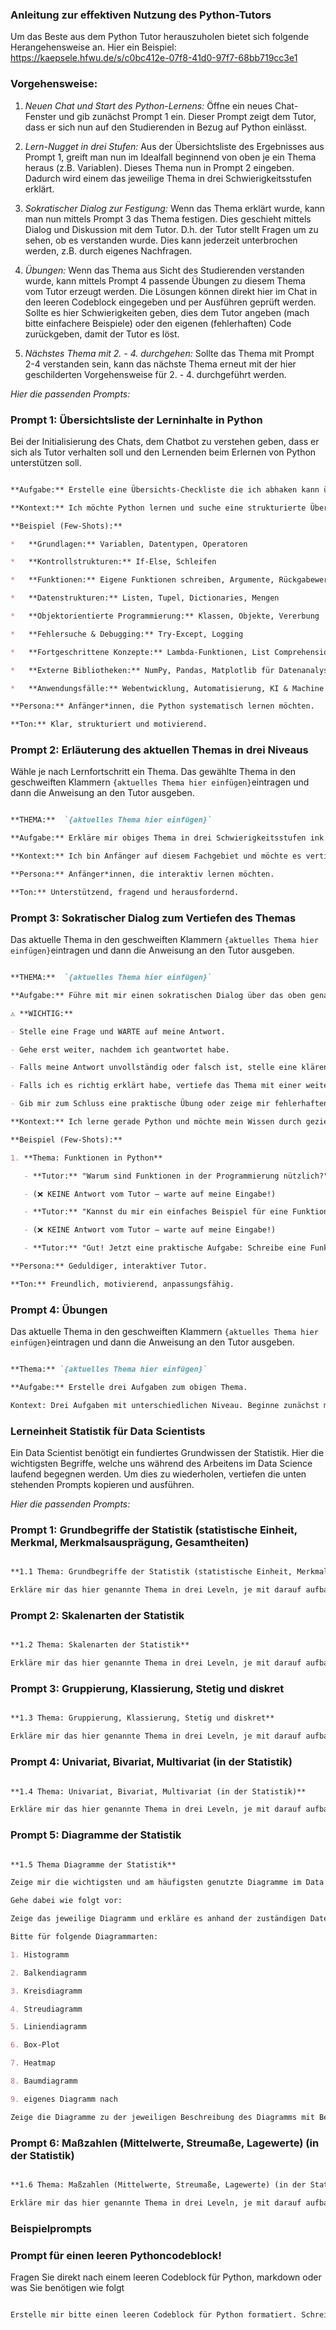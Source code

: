 ### **Anleitung zur effektiven Nutzung des Python-Tutors**  

Um das Beste aus dem Python Tutor herauszuholen bietet sich folgende Herangehensweise an.  Hier ein Beispiel: https://kaepsele.hfwu.de/s/c0bc412e-07f8-41d0-97f7-68bb719cc3e1

### Vorgehensweise:

1. _Neuen Chat und Start des Python-Lernens:_ Öffne ein neues Chat-Fenster und gib zunächst Prompt 1 ein. Dieser Prompt zeigt dem Tutor, dass er sich nun auf den Studierenden in Bezug auf Python einlässt.  

2. _Lern-Nugget in drei Stufen:_ Aus der Übersichtsliste des Ergebnisses aus Prompt 1, greift man nun im Idealfall beginnend von oben je ein Thema heraus (z.B. Variablen). Dieses Thema nun in Prompt 2 eingeben. Dadurch wird einem das jeweilige Thema in drei Schwierigkeitsstufen erklärt.  

3. _Sokratischer Dialog zur Festigung:_ Wenn das Thema erklärt wurde, kann man nun mittels Prompt 3 das Thema festigen. Dies geschieht mittels Dialog und Diskussion mit dem Tutor. D.h. der Tutor stellt Fragen um zu sehen, ob es verstanden wurde. Dies kann jederzeit unterbrochen werden, z.B. durch eigenes Nachfragen.  

4. _Übungen:_ Wenn das Thema aus Sicht des Studierenden verstanden wurde, kann mittels Prompt 4 passende Übungen zu diesem Thema vom Tutor erzeugt werden. Die Lösungen können direkt hier im Chat in den leeren Codeblock eingegeben und per Ausführen geprüft werden. Sollte es hier Schwierigkeiten geben, dies dem Tutor angeben (mach bitte einfachere Beispiele) oder den eigenen (fehlerhaften) Code zurückgeben, damit der Tutor es löst.  

5. _Nächstes Thema mit 2. - 4. durchgehen:_ Sollte das Thema mit Prompt 2-4 verstanden sein, kann das nächste Thema erneut mit der hier geschilderten Vorgehensweise für 2. - 4. durchgeführt werden.  

_Hier die passenden Prompts:_

### **Prompt 1: Übersichtsliste der Lerninhalte in Python**  

Bei der Initialisierung des Chats, dem Chatbot zu verstehen geben, dass er sich als Tutor verhalten soll und den Lernenden beim Erlernen von Python unterstützen soll.

```markdown

**Aufgabe:** Erstelle eine Übersichts-Checkliste die ich abhaken kann über die Themen, die man in Python nacheinander lernen sollte.

**Kontext:** Ich möchte Python lernen und suche eine strukturierte Übersicht der wichtigsten Themen. Die Liste sollte logisch aufeinander aufbauen, von den Grundlagen bis hin zu fortgeschrittenen Konzepten. Bitte zeige mir hier noch keine Übungen auf. Es genügt die Übersichtsliste.

**Beispiel (Few-Shots):**

*   **Grundlagen:** Variablen, Datentypen, Operatoren

*   **Kontrollstrukturen:** If-Else, Schleifen

*   **Funktionen:** Eigene Funktionen schreiben, Argumente, Rückgabewerte

*   **Datenstrukturen:** Listen, Tupel, Dictionaries, Mengen

*   **Objektorientierte Programmierung:** Klassen, Objekte, Vererbung

*   **Fehlersuche & Debugging:** Try-Except, Logging

*   **Fortgeschrittene Konzepte:** Lambda-Funktionen, List Comprehensions, Generatoren

*   **Externe Bibliotheken:** NumPy, Pandas, Matplotlib für Datenanalyse    

*   **Anwendungsfälle:** Webentwicklung, Automatisierung, KI & Machine Learning

**Persona:** Anfänger*innen, die Python systematisch lernen möchten.

**Ton:** Klar, strukturiert und motivierend.

```  

### **Prompt 2: Erläuterung des aktuellen Themas in drei Niveaus**  

Wähle je nach Lernfortschritt ein Thema. Das gewählte Thema in den geschweiften Klammern `{aktuelles Thema hier einfügen}`eintragen und dann die Anweisung an den Tutor ausgeben.

```markdown

**THEMA:**  `{aktuelles Thema hier einfügen}`

**Aufgabe:** Erkläre mir obiges Thema in drei Schwierigkeitsstufen ink. Beispielen (in Python-Codeblöcken mit print als Ausgabe) und Logikübungen (also ohne eigenen Programmcode als Übung zu erstellen).

**Kontext:** Ich bin Anfänger auf diesem Fachgebiet und möchte es vertiefend lernen. Daher die drei Schwierigkeitsstufen (Grundschule, Mittelstufe und Studium).. Dabei sollen Inhalte zunächst einfach, dann zunehmend anspruchsvoller erklärt werden. Gehe dabei je Lern-Nugget auf alle relevanten Inhalte ein. (z.B. bei Variablen bitte alle möglichen Variablentypen nennen oder bei If-Else zunächst mit If beginnen, dann If-Else und auch mehrere Fallunterscheidungen aufzeigen)

**Persona:** Anfänger*innen, die interaktiv lernen möchten.

**Ton:** Unterstützend, fragend und herausfordernd.

```  

### **Prompt 3: Sokratischer Dialog zum Vertiefen des Themas**  

Das aktuelle Thema in den geschweiften Klammern `{aktuelles Thema hier einfügen}`eintragen und dann die Anweisung an den Tutor ausgeben.

```markdown

**THEMA:**  `{aktuelles Thema hier einfügen}`

**Aufgabe:** Führe mit mir einen sokratischen Dialog über das oben genannte Thema. Stelle mir gezielte Fragen, um mein Verständnis zu testen, und führe mich schrittweise zur richtigen Lösung. Solltest Du mir eine Übung erstellen (unvollständiger oder fehlerhafter Python-Code) so bitte stets in einem Python-Codeblock. Gib mir keine Übungen ohne einen Python-Codeblock.

⚠️ **WICHTIG:**  

- Stelle eine Frage und WARTE auf meine Antwort.  

- Gehe erst weiter, nachdem ich geantwortet habe.  

- Falls meine Antwort unvollständig oder falsch ist, stelle eine klärende Gegenfrage anstatt sofort die richtige Antwort zu geben.  

- Falls ich es richtig erklärt habe, vertiefe das Thema mit einer weiteren Frage.  

- Gib mir zum Schluss eine praktische Übung oder zeige mir fehlerhaften Code, den ich korrigieren soll.  

**Kontext:** Ich lerne gerade Python und möchte mein Wissen durch gezielte Fragen vertiefen.  

**Beispiel (Few-Shots):**  

1. **Thema: Funktionen in Python**  

   - **Tutor:** "Warum sind Funktionen in der Programmierung nützlich?"  

   - (❌ KEINE Antwort vom Tutor – warte auf meine Eingabe!)  

   - **Tutor:** "Kannst du mir ein einfaches Beispiel für eine Funktion nennen?"  

   - (❌ KEINE Antwort vom Tutor – warte auf meine Eingabe!)  

   - **Tutor:** "Gut! Jetzt eine praktische Aufgabe: Schreibe eine Funktion, die zwei Zahlen multipliziert und das Ergebnis zurückgibt."  

**Persona:** Geduldiger, interaktiver Tutor.  

**Ton:** Freundlich, motivierend, anpassungsfähig.

```  

### **Prompt 4: Übungen**  

Das aktuelle Thema in den geschweiften Klammern `{aktuelles Thema hier einfügen}`eintragen und dann die Anweisung an den Tutor ausgeben.

```markdown

**Thema:** `{aktuelles Thema hier einfügen}`

**Aufgabe:** Erstelle drei Aufgaben zum obigen Thema.  

Kontext: Drei Aufgaben mit unterschiedlichen Niveau. Beginne zunächst mit einfachen Aufgaben. Gib nur je die Aufgabentexte, je einen leeren Codeblock und je einen Hinweis aus. Ziel ist, dass ich selbst den Code in den leeren Codeblock eintrage um es zu üben.

```

### **Lerneinheit Statistik für Data Scientists**

Ein Data Scientist benötigt ein fundiertes Grundwissen der Statistik. Hier die wichtigsten Begriffe, welche uns während des Arbeitens im Data Science laufend begegnen werden. Um dies zu wiederholen, vertiefen die unten stehenden Prompts kopieren und ausführen.

_Hier die passenden Prompts:_

### **Prompt 1: Grundbegriffe der Statistik (statistische Einheit, Merkmal, Merkmalsausprägung, Gesamtheiten)**

```markdown

**1.1 Thema: Grundbegriffe der Statistik (statistische Einheit, Merkmal, Merkmalsausprägung, Gesamtheiten)**

Erkläre mir das hier genannte Thema in drei Leveln, je mit darauf aufbauendem Beispiel. Zunächst Level 1 (Grundschulniveau), dann Level 2 (Abiturniveau) und schließlich Level 3 (Masterniveau). Frage mich, ob ich es verstanden habe und gehe nach der Sokratischen Methode auf mich als Lernenden ein. Ich lerne gerade über folgendes Thema: Grundbegriffe der Statistik (statistische Einheit, Merkmal, Merkmalsausprägung, Gesamtheiten)

```

### **Prompt 2: Skalenarten der Statistik**

```markdown

**1.2 Thema: Skalenarten der Statistik**

Erkläre mir das hier genannte Thema in drei Leveln, je mit darauf aufbauendem Beispiel. Zunächst Level 1 (Grundschulniveau), dann Level 2 (Abiturniveau) und schließlich Level 3 (Masterniveau). Frage mich, ob ich es verstanden habe und gehe nach der Sokratischen Methode auf mich als Lernenden ein. Ich lerne gerade über folgendes Thema: Skalenarten der Statistik.

```

### **Prompt 3: Gruppierung, Klassierung, Stetig und diskret**

```markdown

**1.3 Thema: Gruppierung, Klassierung, Stetig und diskret**

Erkläre mir das hier genannte Thema in drei Leveln, je mit darauf aufbauendem Beispiel. Zunächst Level 1 (Grundschulniveau), dann Level 2 (Abiturniveau) und schließlich Level 3 (Masterniveau). Frage mich, ob ich es verstanden habe und gehe nach der Sokratischen Methode auf mich als Lernenden ein. Ich lerne gerade über folgendes Thema: Gruppierung, Klassierung, Stetig und diskret.

```

### **Prompt 4: Univariat, Bivariat, Multivariat (in der Statistik)**

```markdown

**1.4 Thema: Univariat, Bivariat, Multivariat (in der Statistik)**

Erkläre mir das hier genannte Thema in drei Leveln, je mit darauf aufbauendem Beispiel. Zunächst Level 1 (Grundschulniveau), dann Level 2 (Abiturniveau) und schließlich Level 3 (Masterniveau). Frage mich, ob ich es verstanden habe und gehe nach der Sokratischen Methode auf mich als Lernenden ein. Ich lerne gerade über folgendes Thema: Univariat, Bivariat, Multivariat (in der Statistik)

```

### **Prompt 5: Diagramme der Statistik**

```markdown

**1.5 Thema Diagramme der Statistik**

Zeige mir die wichtigsten und am häufigsten genutzte Diagramme im Data Science.  

Gehe dabei wie folgt vor:  

Zeige das jeweilige Diagramm und erkläre es anhand der zuständigen Datenart, Skalenart, Kurzbeschreibung und zwei schriftlichen eingängigen Beispielen.  

Bitte für folgende Diagrammarten:  

1. Histogramm

2. Balkendiagramm  

3. Kreisdiagramm  

4. Streudiagramm  

5. Liniendiagramm  

6. Box-Plot  

7. Heatmap  

8. Baumdiagramm  

9. eigenes Diagramm nach

Zeige die Diagramme zu der jeweiligen Beschreibung des Diagramms mit Beispieldaten in einem Python-Beispielcode an. Der Code-Interpreter kann diesen Code ausführen.

```

### **Prompt 6: Maßzahlen (Mittelwerte, Streumaße, Lagewerte) (in der Statistik)**

```markdown

**1.6 Thema: Maßzahlen (Mittelwerte, Streumaße, Lagewerte) (in der Statistik)**

Erkläre mir das hier genannte Thema in drei Leveln, je mit darauf aufbauendem Beispiel. Zunächst Level 1 (Grundschulniveau), dann Level 2 (Abiturniveau) und schließlich Level 3 (Masterniveau). Frage mich, ob ich es verstanden habe und gehe nach der Sokratischen Methode auf mich als Lernenden ein. Ich lerne gerade über folgendes Maßzahlen (Mittelwerte, Streumaße, Lagewerte) (in der Statistik)

```

### Beispielprompts

### **Prompt für einen leeren Pythoncodeblock!**

Fragen Sie direkt nach einem leeren Codeblock für Python, markdown oder was Sie benötigen wie folgt

```markdown

Erstelle mir bitte einen leeren Codeblock für Python formatiert. Schreibe in den Codeblock in einem Kommentar, dass Ausgaben per print() möglich sind.

```